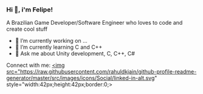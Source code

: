### Hi 👋, i'm Felipe!
A Brazilian Game Developer/Software Engineer who loves to code and create cool stuff

- 🔭 I’m currently working on ...
- 🌱 I’m currently learning C and C++
- 💬 Ask me about Unity development, C, C++, C#

Connect with me:
<a href="https://www.linkedin.com/in/felipe-gomes-7889918a/">
  <img src="https://raw.githubusercontent.com/rahuldkjain/github-profile-readme-generator/master/src/images/icons/Social/linked-in-alt.svg" style="width:42px;height:42px;border:0;>
</a>
